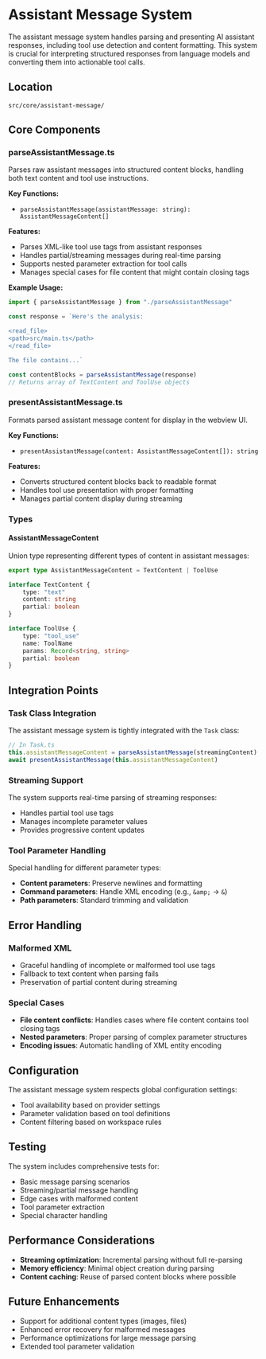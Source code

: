 # Assistant Message System

The assistant message system handles parsing and presenting AI assistant responses, including tool use detection
and content formatting. This system is crucial for interpreting structured responses from language models and
converting them into actionable tool calls.

## Location

`src/core/assistant-message/`

## Core Components

### parseAssistantMessage.ts

Parses raw assistant messages into structured content blocks, handling both text content and tool use instructions.

**Key Functions:**

- `parseAssistantMessage(assistantMessage: string): AssistantMessageContent[]`

**Features:**

- Parses XML-like tool use tags from assistant responses
- Handles partial/streaming messages during real-time parsing
- Supports nested parameter extraction for tool calls
- Manages special cases for file content that might contain closing tags

**Example Usage:**

```typescript
import { parseAssistantMessage } from "./parseAssistantMessage"

const response = `Here's the analysis:

<read_file>
<path>src/main.ts</path>
</read_file>

The file contains...`

const contentBlocks = parseAssistantMessage(response)
// Returns array of TextContent and ToolUse objects
```

### presentAssistantMessage.ts

Formats parsed assistant message content for display in the webview UI.

**Key Functions:**

- `presentAssistantMessage(content: AssistantMessageContent[]): string`

**Features:**

- Converts structured content blocks back to readable format
- Handles tool use presentation with proper formatting
- Manages partial content display during streaming

### Types

#### AssistantMessageContent

Union type representing different types of content in assistant messages:

```typescript
export type AssistantMessageContent = TextContent | ToolUse

interface TextContent {
	type: "text"
	content: string
	partial: boolean
}

interface ToolUse {
	type: "tool_use"
	name: ToolName
	params: Record<string, string>
	partial: boolean
}
```

## Integration Points

### Task Class Integration

The assistant message system is tightly integrated with the `Task` class:

```typescript
// In Task.ts
this.assistantMessageContent = parseAssistantMessage(streamingContent)
await presentAssistantMessage(this.assistantMessageContent)
```

### Streaming Support

The system supports real-time parsing of streaming responses:

- Handles partial tool use tags
- Manages incomplete parameter values
- Provides progressive content updates

### Tool Parameter Handling

Special handling for different parameter types:

- **Content parameters**: Preserve newlines and formatting
- **Command parameters**: Handle XML encoding (e.g., `&amp;` → `&`)
- **Path parameters**: Standard trimming and validation

## Error Handling

### Malformed XML

- Graceful handling of incomplete or malformed tool use tags
- Fallback to text content when parsing fails
- Preservation of partial content during streaming

### Special Cases

- **File content conflicts**: Handles cases where file content contains tool closing tags
- **Nested parameters**: Proper parsing of complex parameter structures
- **Encoding issues**: Automatic handling of XML entity encoding

## Configuration

The assistant message system respects global configuration settings:

- Tool availability based on provider settings
- Parameter validation based on tool definitions
- Content filtering based on workspace rules

## Testing

The system includes comprehensive tests for:

- Basic message parsing scenarios
- Streaming/partial message handling
- Edge cases with malformed content
- Tool parameter extraction
- Special character handling

## Performance Considerations

- **Streaming optimization**: Incremental parsing without full re-parsing
- **Memory efficiency**: Minimal object creation during parsing
- **Content caching**: Reuse of parsed content blocks where possible

## Future Enhancements

- Support for additional content types (images, files)
- Enhanced error recovery for malformed messages
- Performance optimizations for large message parsing
- Extended tool parameter validation

